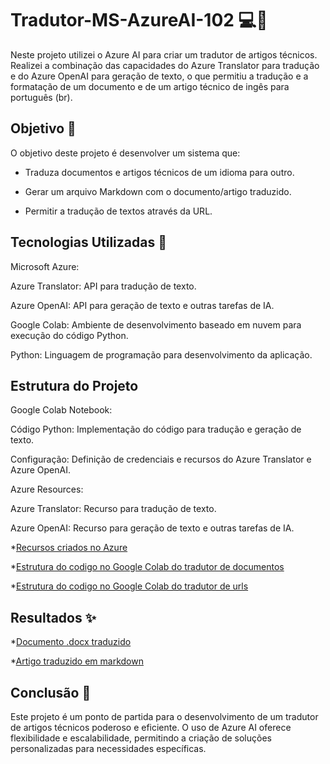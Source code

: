 # Tradutor-MS-AzureAI-102 💻🤖

Neste projeto utilizei o Azure AI para criar um tradutor de artigos técnicos. Realizei a combinação das capacidades do Azure Translator para tradução e do Azure OpenAI para geração de texto, o que permitiu a tradução e a formatação de um documento e de um artigo técnico de ingês para português (br).

## Objetivo 🚀

O objetivo deste projeto é desenvolver um sistema que:

- Traduza documentos e artigos técnicos de um idioma para outro.

- Gerar um arquivo Markdown com o documento/artigo traduzido.

- Permitir a tradução de textos através da URL.

## Tecnologias Utilizadas 📑

Microsoft Azure:

Azure Translator: API para tradução de texto.

Azure OpenAI: API para geração de texto e outras tarefas de IA.

Google Colab: Ambiente de desenvolvimento baseado em nuvem para execução do código Python.

Python: Linguagem de programação para desenvolvimento da aplicação.

## Estrutura do Projeto

Google Colab Notebook:

Código Python: Implementação do código para tradução e geração de texto.

Configuração: Definição de credenciais e recursos do Azure Translator e Azure OpenAI.

Azure Resources:

Azure Translator: Recurso para tradução de texto.

Azure OpenAI: Recurso para geração de texto e outras tarefas de IA.

*[Recursos criados no Azure](/images/azure_dio_translator.png)

*[Estrutura do codigo no Google Colab do tradutor de documentos](/images/desafio_parte_1.png)

*[Estrutura do codigo no Google Colab do tradutor de urls](/images/desafio_parte_2.png)

## Resultados ✨

*[Documento .docx traduzido](/Bruno_Mars_Grenade_pt-br.docx)

*[Artigo traduzido em markdown](/ARTIGO.md)

## Conclusão 🎉

Este projeto é um ponto de partida para o desenvolvimento de um tradutor de artigos técnicos poderoso e eficiente. O uso de Azure AI oferece flexibilidade e escalabilidade, permitindo a criação de soluções personalizadas para necessidades específicas.
